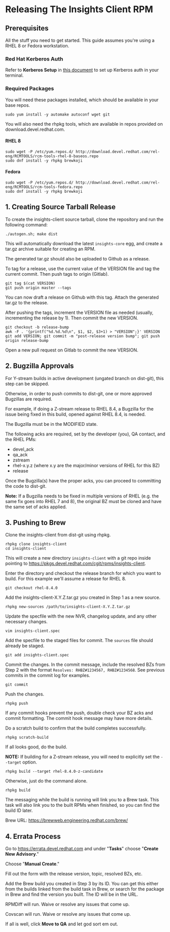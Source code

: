 # Releasing The Insights Client RPM

## Prerequisites
All the stuff you need to get started. This guide assumes you're using a RHEL 8 or Fedora workstation.

### Red Hat Kerberos Auth

Refer to **Kerberos Setup** in [this document](https://source.redhat.com/groups/public/segteam/segteam_wiki/building_from_git_using_rhpkg) to set up Kerberos auth in your terminal.

### Required Packages
You will need these packages installed, which should be available in your base repos.
```
sudo yum install -y automake autoconf wget git
```

You will also need the rhpkg tools, which are available in repos provided on download.devel.redhat.com.

#### RHEL 8
```
sudo wget -P /etc/yum.repos.d/ http://download.devel.redhat.com/rel-eng/RCMTOOLS/rcm-tools-rhel-8-baseos.repo
sudo dnf install -y rhpkg brewkoji
```

#### Fedora
```
sudo wget -P /etc/yum.repos.d/ http://download.devel.redhat.com/rel-eng/RCMTOOLS/rcm-tools-fedora.repo
sudo dnf install -y rhpkg brewkoji
```

## 1. Creating Source Tarball Release
To create the insights-client source tarball, clone the repository and run the following command:
```
./autogen.sh; make dist
```

This will automatically download the latest `insights-core` egg, and create a tar.gz archive suitable for creating an RPM.

The generated tar.gz should also be uploaded to Github as a release.

To tag for a release, use the current value of the VERSION file and tag the current commit. Then push tags to origin (Gitlab).
```
git tag $(cat VERSION)
git push origin master --tags
```
You can now draft a release on Github with this tag. Attach the generated tar.gz to the release.

After pushing the tags, increment the VERSION file as needed (usually, incrementing the release by 1). Then commit the new VERSION.
```
git checkout -b release-bump
awk -F . '{printf("%d.%d.%d\n", $1, $2, $3+1) > "VERSION";}' VERSION
git add VERSION; git commit -m "post-release version bump"; git push origin release-bump
```
Open a new pull request on Gitlab to commit the new VERSION.

## 2. Bugzilla Approvals
For Y-stream builds in active development (ungated branch on dist-git), this step can be skipped.

Otherwise, in order to push commits to dist-git, one or more approved Bugzillas are required.

For example, if doing a Z-stream release to RHEL 8.4, a Bugzilla for the issue being fixed in this build, opened against RHEL 8.4, is needed.

The Bugzilla must be in the MODIFIED state.

The following acks are required, set by the developer (you), QA contact, and the RHEL PMs:
- devel_ack
- qa_ack
- zstream
- rhel-x.y.z (where x.y are the major/minor versions of RHEL for this BZ)
- release

Once the Bugzilla(s) have the proper acks, you can proceed to committing the code to dist-git.

**Note:** If a Bugzilla needs to be fixed in multiple versions of RHEL (e.g. the same fix goes into RHEL 7 and 8), the original BZ must be cloned and have the same set of acks applied.

## 3. Pushing to Brew

Clone the insights-client from dist-git using rhpkg.

```
rhpkg clone insights-client
cd insights-client
```
This will create a new directory `insights-client` with a git repo inside pointing to https://pkgs.devel.redhat.com/cgit/rpms/insights-client.

Enter the directory and checkout the release branch for which you want to build. For this example we'll assume a release for RHEL 8.

```
git checkout rhel-8.4.0
```
Add the insights-client-X.Y.Z.tar.gz you created in Step 1 as a new source.
```
rhpkg new-sources /path/to/insights-client-X.Y.Z.tar.gz
```
Update the specfile with the new NVR, changelog update, and any other necessary changes.
```
vim insights-client.spec
```
Add the specfile to the staged files for commit. The `sources` file should already be staged.
```
git add insights-client.spec
```
Commit the changes. In the commit message, include the resolved BZs from Step 2 with the format `Resolves: RHBZ#1234567, RHBZ#1234568`. See previous commits in the commit log for examples.
```
git commit
```
Push the changes.
```
rhpkg push
```
If any commit hooks prevent the push, double check your BZ acks and commit formatting. The commit hook message may have more details.

Do a scratch build to confirm that the build completes successfully.
```
rhpkg scratch-build
```

If all looks good, do the build.

**NOTE:** If building for a Z-stream release, you will need to explicitly set the `--target` option.
```
rhpkg build --target rhel-8.4.0-z-candidate
```

Otherwise, just do the command alone.
```
rhpkg build
```
The messaging while the build is running will link you to a Brew task. This task will also link you to the built RPMs when finished, so you can find the build ID later.

Brew URL: https://brewweb.engineering.redhat.com/brew/

## 4. Errata Process
Go to https://errata.devel.redhat.com and under "**Tasks**" choose "**Create New Advisory**."

Choose "**Manual Create**."

Fill out the form with the release version, topic, resolved BZs, etc.

Add the Brew build you created in Step 3 by its ID. You can get this either from the builds linked from the build task in Brew, or search for the package in Brew and find the version you built. The ID will be in the URL.

RPMDiff will run. Waive or resolve any issues that come up.

Covscan will run. Waive or resolve any issues that come up.

If all is well, click **Move to QA** and let god sort em out.
